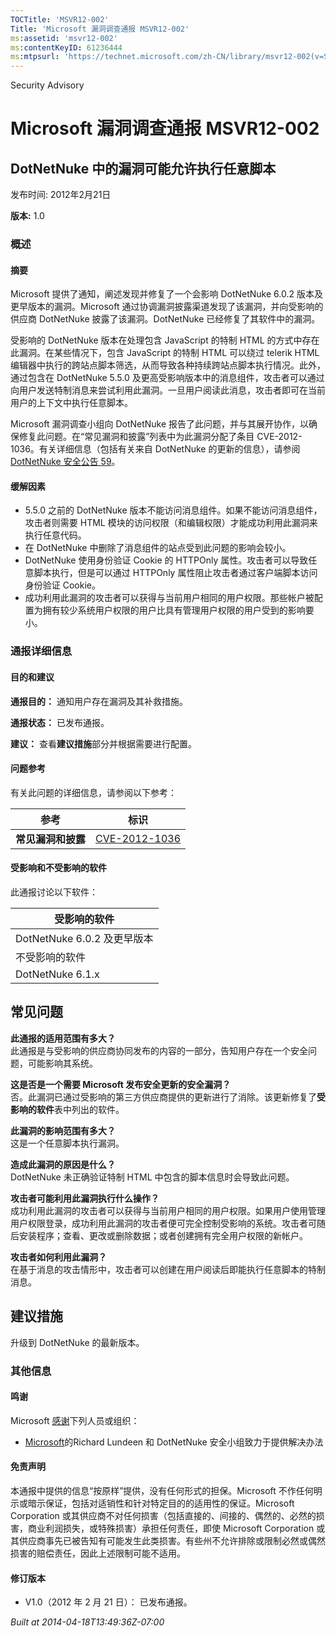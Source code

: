 ```yaml
---
TOCTitle: 'MSVR12-002'
Title: 'Microsoft 漏洞调查通报 MSVR12-002'
ms:assetid: 'msvr12-002'
ms:contentKeyID: 61236444
ms:mtpsurl: 'https://technet.microsoft.com/zh-CN/library/msvr12-002(v=Security.10)'
---
```


Security Advisory

Microsoft 漏洞调查通报 MSVR12-002
=================================

DotNetNuke 中的漏洞可能允许执行任意脚本
---------------------------------------

发布时间: 2012年2月21日

**版本:** 1.0

### 概述

#### 摘要

Microsoft 提供了通知，阐述发现并修复了一个会影响 DotNetNuke 6.0.2 版本及更早版本的漏洞。Microsoft 通过协调漏洞披露渠道发现了该漏洞，并向受影响的供应商 DotNetNuke 披露了该漏洞。DotNetNuke 已经修复了其软件中的漏洞。

受影响的 DotNetNuke 版本在处理包含 JavaScript 的特制 HTML 的方式中存在此漏洞。在某些情况下，包含 JavaScript 的特制 HTML 可以绕过 telerik HTML 编辑器中执行的跨站点脚本筛选，从而导致各种持续跨站点脚本执行情况。此外，通过包含在 DotNetNuke 5.5.0 及更高受影响版本中的消息组件，攻击者可以通过向用户发送特制消息来尝试利用此漏洞。一旦用户阅读此消息，攻击者即可在当前用户的上下文中执行任意脚本。

Microsoft 漏洞调查小组向 DotNetNuke 报告了此问题，并与其展开协作，以确保修复此问题。在“常见漏洞和披露”列表中为此漏洞分配了条目 CVE-2012-1036。有关详细信息（包括有关来自 DotNetNuke 的更新的信息），请参阅 [DotNetNuke 安全公告 59](https://www.dotnetnuke.com/news/security-policy/security-bulletin-no.59.aspx)。

#### 缓解因素

-   5.5.0 之前的 DotNetNuke 版本不能访问消息组件。如果不能访问消息组件，攻击者则需要 HTML 模块的访问权限（和编辑权限）才能成功利用此漏洞来执行任意代码。
-   在 DotNetNuke 中删除了消息组件的站点受到此问题的影响会较小。
-   DotNetNuke 使用身份验证 Cookie 的 HTTPOnly 属性。攻击者可以导致任意脚本执行，但是可以通过 HTTPOnly 属性阻止攻击者通过客户端脚本访问身份验证 Cookie。
-   成功利用此漏洞的攻击者可以获得与当前用户相同的用户权限。那些帐户被配置为拥有较少系统用户权限的用户比具有管理用户权限的用户受到的影响要小。

### 通报详细信息

#### 目的和建议

**通报目的：** 通知用户存在漏洞及其补救措施。

**通报状态：** 已发布通报。

**建议：** 查看**建议措施**部分并根据需要进行配置。

#### 问题参考

有关此问题的详细信息，请参阅以下参考：

| 参考               | 标识                                                                             |
|--------------------|----------------------------------------------------------------------------------|
| **常见漏洞和披露** | [CVE-2012-1036](https://www.cve.mitre.org/cgi-bin/cvename.cgi?name=cve-2012-1036) |

#### 受影响和不受影响的软件

此通报讨论以下软件：

| 受影响的软件                |
|-----------------------------|
| DotNetNuke 6.0.2 及更早版本 |
| 不受影响的软件              |
| DotNetNuke 6.1.x            |

常见问题
--------


**此通报的适用范围有多大？**  
此通报是与受影响的供应商协同发布的内容的一部分，告知用户存在一个安全问题，可能影响其系统。

**这是否是一个需要 Microsoft 发布安全更新的安全漏洞？**  
否。此漏洞已通过受影响的第三方供应商提供的更新进行了消除。该更新修复了**受影响的软件**表中列出的软件。

**此漏洞的影响范围有多大？**  
这是一个任意脚本执行漏洞。

**造成此漏洞的原因是什么？**  
DotNetNuke 未正确验证特制 HTML 中包含的脚本信息时会导致此问题。

**攻击者可能利用此漏洞执行什么操作？**  
成功利用此漏洞的攻击者可以获得与当前用户相同的用户权限。如果用户使用管理用户权限登录，成功利用此漏洞的攻击者便可完全控制受影响的系统。攻击者可随后安装程序；查看、更改或删除数据；或者创建拥有完全用户权限的新帐户。

**攻击者如何利用此漏洞？**  
在基于消息的攻击情形中，攻击者可以创建在用户阅读后即能执行任意脚本的特制消息。

建议措施
--------


升级到 DotNetNuke 的最新版本。

### 其他信息

#### 鸣谢

Microsoft [感谢](https://go.microsoft.com/fwlink/?linkid=21127)下列人员或组织：

-   [Microsoft](https://www.microsoft.com/)的Richard Lundeen 和 DotNetNuke 安全小组致力于提供解决办法

#### 免责声明

本通报中提供的信息“按原样”提供，没有任何形式的担保。Microsoft 不作任何明示或暗示保证，包括对适销性和针对特定目的的适用性的保证。Microsoft Corporation 或其供应商不对任何损害（包括直接的、间接的、偶然的、必然的损害，商业利润损失，或特殊损害）承担任何责任，即使 Microsoft Corporation 或其供应商事先已被告知有可能发生此类损害。有些州不允许排除或限制必然或偶然损害的赔偿责任，因此上述限制可能不适用。

#### 修订版本

-   V1.0（2012 年 2 月 21 日）： 已发布通报。

*Built at 2014-04-18T13:49:36Z-07:00*
